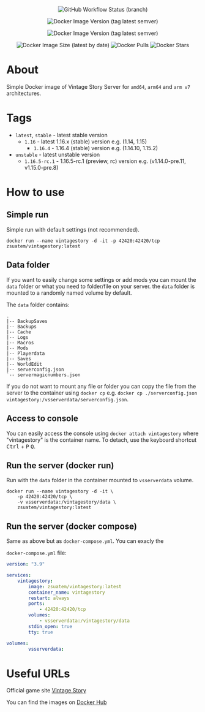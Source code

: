 <div align="center">

![GitHub Workflow Status (branch)](https://img.shields.io/github/workflow/status/zsuatem/VintageStory-Docker/Build%20Vintage%20Story%20Docker%20image/master?label=image%20build&style=flat-square)

![Docker Image Version (tag latest semver)](https://img.shields.io/docker/v/zsuatem/vintagestory/stable?label=latest%20stable%20version&style=flat-square)

![Docker Image Version (tag latest semver)](https://img.shields.io/docker/v/zsuatem/vintagestory/unstable?label=latest%20unstable%20version&style=flat-square)

![Docker Image Size (latest by date)](https://img.shields.io/docker/image-size/zsuatem/vintagestory?style=flat-square)
![Docker Pulls](https://img.shields.io/docker/pulls/zsuatem/vintagestory?style=flat-square)
![Docker Stars](https://img.shields.io/docker/stars/zsuatem/vintagestory?style=flat-square)

</div>

# About
Simple Docker image of Vintage Story Server for `amd64`, `arm64` and `arm v7` architectures.

# Tags
- `latest`, `stable` - latest stable version
  - `1.16` - latest 1.16.x (stable) version e.g. (1.14, 1.15)
    - `1.16.4` - 1.16.4 (stable) version e.g. (1.14.10, 1.15.2)
- `unstable` - latest unstable version
  - `1.16.5-rc.1` - 1.16.5-rc.1 (preview, rc) version e.g. (v1.14.0-pre.11, v1.15.0-pre.8)

# How to use
## Simple run
Simple run with default settings (not recommended).
```docker
docker run --name vintagestory -d -it -p 42420:42420/tcp zsuatem/vintagestory:latest
```

## Data folder
If you want to easily change some settings or add mods you can mount the `data` folder or what you need to folder/file on your server. the `data` folder is mounted to a randomly named volume by default.

The `data` folder contains:

```
.
|-- BackupSaves
|-- Backups
|-- Cache
|-- Logs
|-- Macros
|-- Mods
|-- Playerdata
|-- Saves
|-- WorldEdit
|-- serverconfig.json
`-- servermagicnumbers.json
```

If you do not want to mount any file or folder you can copy the file from the server to the container using `docker cp` e.g. `docker cp ./serverconfig.json vintagestory:/vsserverdata/serverconfig.json`.

## Access to console
You can easily access the console using `docker attach vintagestory` where "vintagestory" is the container name.
To detach, use the keyboard shortcut <kbd>Ctrl</kbd> + <kbd>P</kbd> <kbd>Q</kbd>.

## Run the server (docker run)
Run with the `data` folder in the container mounted to `vsserverdata` volume.
```docker
docker run --name vintagestory -d -it \
    -p 42420:42420/tcp \
    -v vsserverdata:/vintagestory/data \
    zsuatem/vintagestory:latest
```

## Run the server (docker compose)
Same as above but as `docker-compose.yml`. You can exacly the 

`docker-compose.yml` file:
```yml
version: "3.9"

services:
    vintagestory:
        image: zsuatem/vintagestory:latest
        container_name: vintagestory
        restart: always
        ports:
            - 42420:42420/tcp
        volumes:
            - vsserverdata:/vintagestory/data
        stdin_open: true
        tty: true

volumes:
        vsserverdata:
```

# Useful URLs
Official game site [Vintage Story](https://www.vintagestory.at/)

You can find the images on [Docker Hub](https://hub.docker.com/r/zsuatem/vintagestory)
